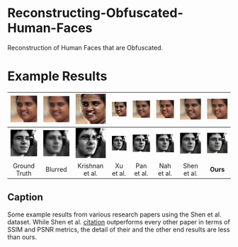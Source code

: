 # Reconstructing-Obfuscated-Human-Faces
Reconstruction of Human Faces that are Obfuscated.
# Example Results


| ![Ground Truth](our_images/im4174_ker08_blur_k13.png_original.jpg) | ![Blurred](our_images/im4174_ker08_blur_k13.png) | ![Krishnan et al.](other_paper_images/krishnan1.png) | ![Xu et al.](other_paper_images/xu1.png) | ![Pan et al.](other_paper_images/pan1.png) | ![Nah et al.](other_paper_images/nah1.png) | ![Shen et al.](other_paper_images/shen1.png) | **![Ours](our_images/im4174_ker08_blur_k13.png_output.jpg)** |
|:------------------------------------------------------------------:|:-------------------------------------------------:|:-------------------------------------------------:|:-------------------------------------:|:-------------------------------------:|:------------------------------:|:------------------------------:|:-------------------------------------------:|
| ![Ground Truth](our_images/im4218_ker01_blur_k15.png_original.jpg) | ![Blurred](our_images/im4218_ker01_blur_k15.png) | ![Krishnan et al.](other_paper_images/krishnan2.png) | ![Xu et al.](other_paper_images/xu2.png) | ![Pan et al.](other_paper_images/pan2.png) | ![Nah et al.](other_paper_images/nah2.png) | ![Shen et al.](other_paper_images/shen2.png) | **![Ours](our_images/im4218_ker01_blur_k15.png_output.jpg)** |
| Ground Truth | Blurred | Krishnan et al. | Xu et al. | Pan et al. | Nah et al. | Shen et al. | **Ours** |

## Caption
Some example results from various research papers using the Shen et al.  dataset. While Shen et al. [citation](#) outperforms every other paper in terms of SSIM and PSNR metrics, the detail of their and the other end results are less than ours.
